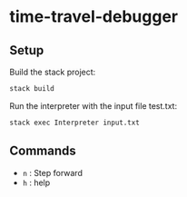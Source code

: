 # time-travel-debugger

## Setup

Build the stack project:
```bash
stack build
```

Run the interpreter with the input file test.txt:
```bash
stack exec Interpreter input.txt
```

## Commands
 * `n` : Step forward
 * `h` : help
